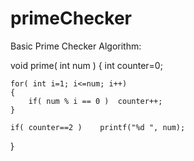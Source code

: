 # primeChecker
Basic Prime Checker Algorithm:

void prime( int num )
{
	int counter=0;

	for( int i=1; i<=num; i++)
	{
		if( num % i == 0 )	counter++;
	}

	if( counter==2 )	printf("%d ", num);
}
